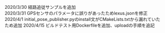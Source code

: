 2020/3/30 経路追従サンプルを追加  
2020/3/31 GPSセンサのパラメータに誤りがあったためlexus.jsonを修正  
2020/4/1 initial_pose_publisher.pyのinstall文がCMakeLists.txtから漏れていたため追加
2020/4/15 ビルドテスト用Dockerfileを追加、uploadの手順を追記
